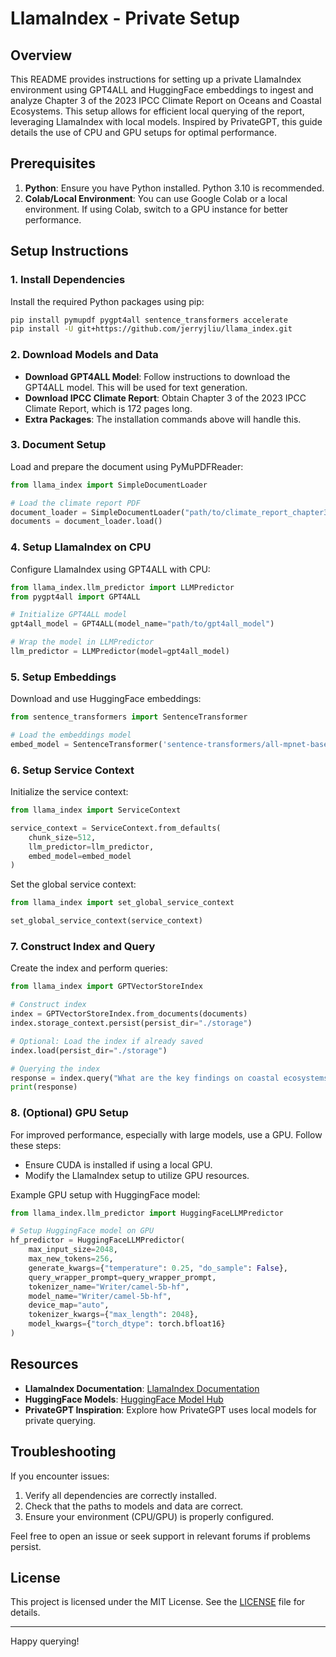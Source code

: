 # LlamaIndex - Private Setup

## Overview

This README provides instructions for setting up a private LlamaIndex environment using GPT4ALL and HuggingFace embeddings to ingest and analyze Chapter 3 of the 2023 IPCC Climate Report on Oceans and Coastal Ecosystems. This setup allows for efficient local querying of the report, leveraging LlamaIndex with local models. Inspired by PrivateGPT, this guide details the use of CPU and GPU setups for optimal performance.

## Prerequisites

1. **Python**: Ensure you have Python installed. Python 3.10 is recommended.
2. **Colab/Local Environment**: You can use Google Colab or a local environment. If using Colab, switch to a GPU instance for better performance.

## Setup Instructions

### 1. Install Dependencies

Install the required Python packages using pip:

```bash
pip install pymupdf pygpt4all sentence_transformers accelerate
pip install -U git+https://github.com/jerryjliu/llama_index.git
```

### 2. Download Models and Data

- **Download GPT4ALL Model**: Follow instructions to download the GPT4ALL model. This will be used for text generation.
- **Download IPCC Climate Report**: Obtain Chapter 3 of the 2023 IPCC Climate Report, which is 172 pages long.
- **Extra Packages**: The installation commands above will handle this.

### 3. Document Setup

Load and prepare the document using PyMuPDFReader:

```python
from llama_index import SimpleDocumentLoader

# Load the climate report PDF
document_loader = SimpleDocumentLoader("path/to/climate_report_chapter3.pdf")
documents = document_loader.load()
```

### 4. Setup LlamaIndex on CPU

Configure LlamaIndex using GPT4ALL with CPU:

```python
from llama_index.llm_predictor import LLMPredictor
from pygpt4all import GPT4ALL

# Initialize GPT4ALL model
gpt4all_model = GPT4ALL(model_name="path/to/gpt4all_model")

# Wrap the model in LLMPredictor
llm_predictor = LLMPredictor(model=gpt4all_model)
```

### 5. Setup Embeddings

Download and use HuggingFace embeddings:

```python
from sentence_transformers import SentenceTransformer

# Load the embeddings model
embed_model = SentenceTransformer('sentence-transformers/all-mpnet-base-v2')
```

### 6. Setup Service Context

Initialize the service context:

```python
from llama_index import ServiceContext

service_context = ServiceContext.from_defaults(
    chunk_size=512,
    llm_predictor=llm_predictor,
    embed_model=embed_model
)
```

Set the global service context:

```python
from llama_index import set_global_service_context

set_global_service_context(service_context)
```

### 7. Construct Index and Query

Create the index and perform queries:

```python
from llama_index import GPTVectorStoreIndex

# Construct index
index = GPTVectorStoreIndex.from_documents(documents)
index.storage_context.persist(persist_dir="./storage")

# Optional: Load the index if already saved
index.load(persist_dir="./storage")

# Querying the index
response = index.query("What are the key findings on coastal ecosystems?")
print(response)
```

### 8. (Optional) GPU Setup

For improved performance, especially with large models, use a GPU. Follow these steps:

- Ensure CUDA is installed if using a local GPU.
- Modify the LlamaIndex setup to utilize GPU resources.

Example GPU setup with HuggingFace model:

```python
from llama_index.llm_predictor import HuggingFaceLLMPredictor

# Setup HuggingFace model on GPU
hf_predictor = HuggingFaceLLMPredictor(
    max_input_size=2048,
    max_new_tokens=256,
    generate_kwargs={"temperature": 0.25, "do_sample": False},
    query_wrapper_prompt=query_wrapper_prompt,
    tokenizer_name="Writer/camel-5b-hf",
    model_name="Writer/camel-5b-hf",
    device_map="auto",
    tokenizer_kwargs={"max_length": 2048},
    model_kwargs={"torch_dtype": torch.bfloat16}
)
```

## Resources

- **LlamaIndex Documentation**: [LlamaIndex Documentation](https://docs.llamaindex.ai/en/stable/module_guides/models/llms/local/)
- **HuggingFace Models**: [HuggingFace Model Hub](https://huggingface.co/models)
- **PrivateGPT Inspiration**: Explore how PrivateGPT uses local models for private querying.

## Troubleshooting

If you encounter issues:

1. Verify all dependencies are correctly installed.
2. Check that the paths to models and data are correct.
3. Ensure your environment (CPU/GPU) is properly configured.

Feel free to open an issue or seek support in relevant forums if problems persist.

## License

This project is licensed under the MIT License. See the [LICENSE](LICENSE) file for details.

---

Happy querying!